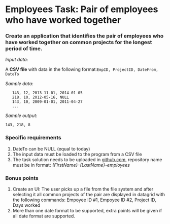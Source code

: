 # Employees Task: Pair of employees who have worked together

### Create an application that identifies the pair of employees who have worked together on common projects for the longest period of time.

_Input data:_

A **CSV file** with data in the following format:```EmpID, ProjectID, DateFrom, DateTo```

_Sample data:_
   ```
      143, 12, 2013-11-01, 2014-01-05
      218, 10, 2012-05-16, NULL
      143, 10, 2009-01-01, 2011-04-27
      ...
   ```

_Sample output:_
   ```
   143, 218, 8
   ```

### Specific requirements
1. DateTo can be NULL (equal to today)
2. The input data must be loaded to the program from a CSV file
3. The task solution needs to be uploaded in [github.com](https://www.github.com), repository name must be in format: _{FirstName}-{LastName}-employees_ 

### Bonus points
1. Create an UI: The user picks up a file from the file system and after selecting it all common projects of the pair are displayed in datagrid with the following commands:
   Empoyee ID #1, Empoyee ID #2, Project ID, Days worked
2. More than one date format to be supported, extra points will be given if all date format are supported.